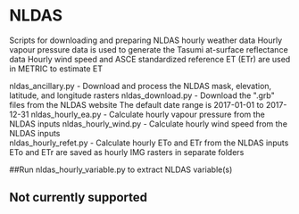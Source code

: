 # NLDAS

Scripts for downloading and preparing NLDAS hourly weather data
        Hourly vapour pressure data is used to generate the Tasumi at-surface reflectance data
        Hourly wind speed and ASCE standardized reference ET (ETr) are used in METRIC to estimate ET

nldas_ancillary.py - Download and process the NLDAS mask, elevation, 
    latitude, and longitude rasters
nldas_download.py - Download the ".grb" files from the NLDAS website
    The default date range is 2017-01-01 to 2017-12-31
nldas_hourly_ea.py - Calculate hourly vapour pressure from the NLDAS inputs
nldas_hourly_wind.py - Calculate hourly wind speed from the NLDAS inputs  
nldas_hourly_refet.py - Calculate hourly ETo and ETr from the NLDAS inputs
    ETo and ETr are saved as hourly IMG rasters in separate folders

##Run nldas_hourly_variable.py to extract NLDAS variable(s)
## Not currently supported
